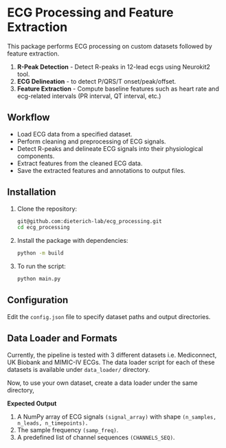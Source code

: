 # ECG Processing and Feature Extraction

This package performs ECG processing on custom datasets followed by feature extraction.
1. **R-Peak Detection** - Detect R-peaks in 12-lead ecgs using Neurokit2 tool.
2. **ECG Delineation** - to detect P/QRS/T onset/peak/offset.
3. **Feature Extraction** - Compute baseline features such as heart rate and ecg-related intervals (PR interval, QT interval, etc.)

## Workflow

* Load ECG data from a specified dataset.
*  Perform cleaning and preprocessing of ECG signals.
*  Detect R-peaks and delineate ECG signals into their physiological components.
*  Extract features from the cleaned ECG data.
*  Save the extracted features and annotations to output files.

## Installation

1. Clone the repository:
   ```bash
   git@github.com:dieterich-lab/ecg_processing.git
   cd ecg_processing

2. Install the package with dependencies:
   ```bash
   python -m build

3. To run the script:
   ```bash
   python main.py

## Configuration

Edit the `config.json` file to specify dataset paths and output directories.

## Data Loader and Formats

Currently, the pipeline is tested with 3 different datasets i.e. Mediconnect, UK Biobank and MIMIC-IV ECGs.
The data loader script for each of these datasets is available under `data_loader/` directory.

Now, to use your own dataset, create a data loader under the same directory,

**Expected Output**

1. A NumPy array of ECG signals `(signal_array)` with shape `(n_samples, n_leads, n_timepoints).`
2. The sample frequency `(samp_freq)`.
3. A predefined list of channel sequences `(CHANNELS_SEQ)`.

   
